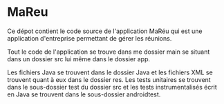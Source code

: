 # MaReu
Ce dépot contient le code source de l'application MaRéu qui est une application d'entreprise permettant de gérer les réunions.

Tout le code de l'application se trouve dans me dossier main se situant dans un dossier src lui même dans le dossier app.

Les fichiers Java se trouvent dans le dossier Java et les fichiers XML se trouvent quant à eux dans le dossier res.
Les tests unitaires se trouvent dans le sous-dossier test du dossier src et les tests instrumentalisés écrit en Java se trouvent dans le sous-dossier androidtest.
